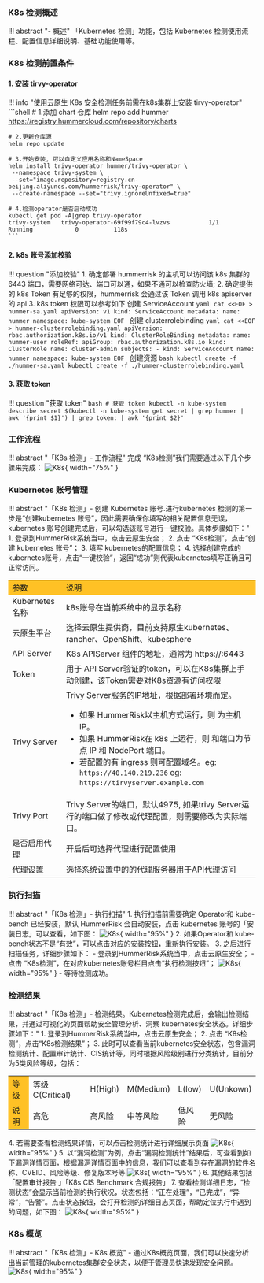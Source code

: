 
### K8s 检测概述

!!! abstract "- 概述"
    「Kubernetes 检测」功能，包括 Kubernetes 检测使用流程、配置信息详细说明、基础功能使用等。

### K8s 检测前置条件

#### 1. 安装 tirvy-operator
!!! info "使用云原生 K8s 安全检测任务前需在k8s集群上安装 tirvy-operator"
    ```shell
    # 1.添加 chart 仓库
    helm repo add hummer https://registry.hummercloud.com/repository/charts
    
    # 2.更新仓库源
    helm repo update
    
    # 3.开始安装, 可以自定义应用名称和NameSpace
    helm install trivy-operator hummer/trivy-operator \
     --namespace trivy-system \
     --set="image.repository=registry.cn-beijing.aliyuncs.com/hummerrisk/trivy-operator" \
     --create-namespace --set="trivy.ignoreUnfixed=true"
    
    # 4.检测operator是否启动成功
    kubectl get pod -A|grep trivy-operator
    trivy-system   trivy-operator-69f99f79c4-lvzvs           1/1     Running            0          118s
    ```

#### 2. k8s 账号添加校验

!!! question "添加校验"
    1. 确定部署 hummerrisk 的主机可以访问该 k8s 集群的 6443 端口，需要网络可达、端口可以通，如果不通可以检查防火墙;
    2. 确定提供的 k8s Token 有足够的权限，hummerrisk 会通过该 Token 调用 k8s apiserver 的 api
    3. k8s token 权限可以参考如下
    创建 ServiceAccount
    ```yaml
    cat <<EOF > hummer-sa.yaml
    apiVersion: v1
    kind: ServiceAccount
    metadata:
      name: hummer
      namespace: kube-system
    EOF
    ```
    创建 clusterrolebinding
    ```yaml
    cat <<EOF > hummer-clusterrolebinding.yaml
    apiVersion: rbac.authorization.k8s.io/v1
    kind: ClusterRoleBinding
    metadata:
      name: hummer-user
    roleRef:
      apiGroup: rbac.authorization.k8s.io
      kind: ClusterRole
      name: cluster-admin
    subjects:
      - kind: ServiceAccount
        name: hummer
        namespace: kube-system
    EOF
    ```
    创建资源
    ```bash
    kubectl create -f ./hummer-sa.yaml
    kubectl create -f ./hummer-clusterrolebinding.yaml
    ```

#### 3. 获取 token
!!! question "获取 token"
    ```bash
    # 获取 token
    kubectl -n kube-system describe secret $(kubectl -n kube-system get secret | grep hummer | awk '{print $1}') | grep token: | awk '{print $2}'
    ```

### 工作流程
!!! abstract "「K8s 检测」- 工作流程"
    完成 “K8s检测”我们需要通过以下几个步骤来完成：
    ![K8s](../img/user/k8s/k8s1.png){ width="75%" }

### Kubernetes 账号管理
!!! abstract "「K8s 检测」- 创建 Kubernetes 账号.进行kubernetes 检测的第一步是“创建kubernetes 账号”，因此需要确保你填写的相关配置信息无误，kubernetes 账号创建完成后，可以勾选该账号进行一键校验。具体步骤如下："
    1. 登录到HummerRisk系统当中，点击云原生安全；
    2. 点击 “K8s检测”，点击“创建 kubernetes 账号”；
    3. 填写 kubernetes的配置信息；
    4. 选择创建完成的kubernetes账号，点击“一键校验”，返回“成功”则代表kubernetes填写正确且可正常访问。
        <table>
            <tr bgcolor=#FFC125>
                <td>参数</td> 
                <td>说明</td>
           </tr>
            <tr>
                <td>Kubernetes 名称</td>
                <td>k8s账号在当前系统中的显示名称</td>
            </tr>
            <tr>
                <td>云原生平台</td>
                <td>选择云原生提供商，目前支持原生kubernetes、rancher、OpenShift、kubesphere</td>
            </tr>
            <tr>
                <td>API Server</td>
                <td>K8s APIServer 组件的地址，通常为 https://<api-server-ip>:6443</td>
            </tr>
            <tr>
                <td>Token</td>
                <td>用于 API Server验证的token，可以在K8s集群上手动创建，该Token需要对K8s资源有访问权限</td>
            </tr>
            <tr>
                <td>Trivy Server</td>
                <td>Trivy Server服务的IP地址，根据部署环境而定。
                  <ul>
                  <li>如果 HummerRisk以主机方式运行，则 <hummerrisk-trivy-server-ip> 为主机 IP。</li>
                  <li>如果 HummerRisk在 k8s 上运行，则 <hummerrisk-trivy-server-ip> 和端口为节点 IP 和 NodePort 端口。</li>
                  <li>若配置的有 ingress 则可配置域名。eg:  `https://40.140.219.236` eg:  `https://tirvyserver.example.com`</li>
                  </ul>
                </td>
            </tr>
            <tr>
                <td>Trivy Port</td>
                <td>Trivy Server的端口，默认4975, 如果trivy Server运行的端口做了修改或代理配置，则需要修改为实际端口。</td>
            </tr>
            <tr>
                <td>是否启用代理</td>
                <td>开启后可选择代理进行配置使用</td>
            </tr>
            <tr>
                <td>代理设置</td>
                <td>选择系统设置中的的代理服务器用于API代理访问</td>
            </tr>
        </table>

### 执行扫描
!!! abstract "「K8s 检测」- 执行扫描"
    1. 执行扫描前需要确定 Operator和 kube-bench 已经安装，默认 HummerRisk 会自动安装，点击 kubernetes 账号的「安装日志」可以查看，如下图：
    ![K8s](../img/user/k8s/k8s2.png){ width="95%" }
    2. 如果Operator和 kube-bench状态不是“有效”，可以点击对应的安装按钮，重新执行安装。
    3. 之后进行扫描任务，详细步骤如下：
    - 登录到HummerRisk系统当中，点击云原生安全；
    - 点击 “K8s检测”，在对应kubernetes账号栏目点击“执行检测按钮”；
      ![K8s](../img/user/k8s/k8s3.png){ width="95%" }
    - 等待检测成功。


### 检测结果
!!! abstract "「K8s 检测」- 检测结果。Kubernetes检测完成后，会输出检测结果，并通过可视化的页面帮助安全管理分析、洞察 kubernetes安全状态。详细步骤如下："
    1. 登录到HummerRisk系统当中，点击云原生安全；
    2. 点击 “K8s检测”，点击“K8s检测结果”；
    3. 此时可以查看当前kubernetes安全状态，包含漏洞检测统计、配置审计统计、CIS统计等，同时根据风险级别进行分类统计，目前分为5类风险等级，包括：
    <table>
        <tr >
            <td bgcolor=#FFC125>等级</td> 
            <td>等级	C(Critical)</td>
            <td>H(High)</td> 
            <td>M(Medium)</td> 
            <td>L(low)</td> 
            <td>U(Unkown)</td>
       </tr>
        <tr>
            <td bgcolor=#FFC125>说明</td> 
            <td>高危</td>
            <td>高风险</td> 
            <td>中等风险</td> 
            <td>低风险</td> 
            <td>无风险</td>
        </tr>
        <tr>
    </table>
    4. 若需要查看检测结果详情，可以点击检测统计进行详细展示页面
    ![K8s](../img/user/k8s/k8s4.png){ width="95%" }
    5. 以“漏洞检测”为例，点击“漏洞检测统计”结果后，可查看到如下漏洞详情页面，根据漏洞详情页面中的信息，我们可以查看到存在漏洞的软件名称、CVEID、风险等级、修复版本号等
    ![K8s](../img/user/k8s/k8s5.png){ width="95%" }
    6. 其他结果包括「配置审计报告 」「K8s CIS Benchmark 合规报告」
    7. 查看检测详细日志，“检测状态”会显示当前检测的执行状况，状态包括：“正在处理”，“已完成”，“异常”，“告警”。点击状态按钮，会打开检测的详细日志页面，帮助定位执行中遇到的问题，如下图：
    ![K8s](../img/user/k8s/k8s6.png){ width="95%" }

### K8s 概览
!!! abstract "「K8s 检测」- K8s 概览"
    - 通过K8s概览页面，我们可以快速分析出当前管理的kubernetes集群安全状态，以便于管理员快速发现安全问题。
    ![K8s](../img/user/k8s/k8s7.png){ width="95%" }
